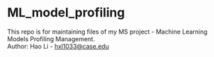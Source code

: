 # ML_model_profiling  
This repo is for maintaining files of my MS project - Machine Learning Models Profiling Management.  
Author: Hao Li - hxl1033@case.edu

